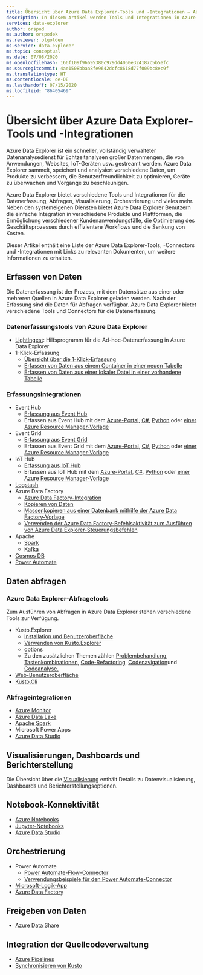 ```yaml
---
title: Übersicht über Azure Data Explorer-Tools und -Integrationen – Azure Data Explorer
description: In diesem Artikel werden Tools und Integrationen in Azure Data Explorer beschrieben.
services: data-explorer
author: orspod
ms.author: orspodek
ms.reviewer: olgolden
ms.service: data-explorer
ms.topic: conceptual
ms.date: 07/08/2020
ms.openlocfilehash: 166f109f96695380c979dd4060e324187c5b5efc
ms.sourcegitcommit: 4ae1508bbaa8fe9642dcfc8618d77f009bc8ec9f
ms.translationtype: HT
ms.contentlocale: de-DE
ms.lasthandoff: 07/15/2020
ms.locfileid: "86405469"
---
```

# <a name="azure-data-explorer-tools-and-integrations-overview"></a>Übersicht über Azure Data Explorer-Tools und -Integrationen

Azure Data Explorer ist ein schneller, vollständig verwalteter Datenanalysedienst für Echtzeitanalysen großer Datenmengen, die von Anwendungen, Websites, IoT-Geräten usw. gestreamt werden. Azure Data Explorer sammelt, speichert und analysiert verschiedene Daten, um Produkte zu verbessern, die Benutzerfreundlichkeit zu optimieren, Geräte zu überwachen und Vorgänge zu beschleunigen. 

Azure Data Explorer bietet verschiedene Tools und Integrationen für die Datenerfassung, Abfragen, Visualisierung, Orchestrierung und vieles mehr. Neben den systemeigenen Diensten bietet Azure Data Explorer Benutzern die einfache Integration in verschiedene Produkte und Plattformen, die Ermöglichung verschiedener Kundenanwendungsfälle, die Optimierung des Geschäftsprozesses durch effizientere Workflows und die Senkung von Kosten. 

Dieser Artikel enthält eine Liste der Azure Data Explorer-Tools, -Connectors und -Integrationen mit Links zu relevanten Dokumenten, um weitere Informationen zu erhalten.

## <a name="ingest-data"></a>Erfassen von Daten 

Die Datenerfassung ist der Prozess, mit dem Datensätze aus einer oder mehreren Quellen in Azure Data Explorer geladen werden. Nach der Erfassung sind die Daten für Abfragen verfügbar. Azure Data Explorer bietet verschiedene Tools und Connectors für die Datenerfassung. 

### <a name="azure-data-explorer-ingestion-tools"></a>Datenerfassungstools von Azure Data Explorer

* [LightIngest](lightingest.md): Hilfsprogramm für die Ad-hoc-Datenerfassung in Azure Data Explorer
* 1-Klick-Erfassung
    * [Übersicht über die 1-Klick-Erfassung](ingest-data-one-click.md) 
    * [Erfassen von Daten aus einem Container in einer neuen Tabelle](one-click-ingestion-new-table.md)
    * [Erfassen von Daten aus einer lokaler Datei in einer vorhandene Tabelle](one-click-ingestion-existing-table.md)

### <a name="ingestion-integrations"></a>Erfassungsintegrationen

* Event Hub
    * [Erfassung aus Event Hub](kusto/management/data-ingestion/eventhub.md)
    * Erfassen aus Event Hub mit dem [Azure-Portal](ingest-data-event-hub.md), [C#](data-connection-event-hub-csharp.md), [Python](data-connection-event-hub-python.md) oder [einer Azure Resource Manager-Vorlage](data-connection-event-hub-resource-manager.md)
* Event Grid
    * [Erfassung aus Event Grid](kusto/management/data-ingestion/eventgrid.md)
    * Erfassen aus Event Grid mit dem [Azure-Portal](ingest-data-event-grid.md), [C#](data-connection-event-grid-csharp.md), [Python](data-connection-event-grid-python.md) oder [einer Azure Resource Manager-Vorlage](data-connection-event-grid-resource-manager.md)
* IoT Hub
    * [Erfassung aus IoT Hub](kusto/management/data-ingestion/iothub.md)
    * Erfassen aus IoT Hub mit dem [Azure-Portal](ingest-data-iot-hub.md), [C#](data-connection-iot-hub-csharp.md), [Python](data-connection-iot-hub-python.md) oder [einer Azure Resource Manager-Vorlage](data-connection-iot-hub-resource-manager.md)
* [Logstash](ingest-data-logstash.md)
* Azure Data Factory
    * [Azure Data Factory-Integration](data-factory-integration.md)
    * [Kopieren von Daten](data-factory-load-data.md)
    * [Massenkopieren aus einer Datenbank mithilfe der Azure Data Factory-Vorlage](data-factory-template.md)
    * [Verwenden der Azure Data Factory-Befehlsaktivität zum Ausführen von Azure Data Explorer-Steuerungsbefehlen](data-factory-command-activity.md)
* Apache 
    * [Spark](spark-connector.md)
    * [Kafka](ingest-data-kafka.md)
* [Cosmos DB](https://github.com/Azure/azure-kusto-labs/tree/master/cosmosdb-adx-integration)
* [Power Automate](flow.md)

## <a name="query-data"></a>Daten abfragen

### <a name="azure-data-explorer-query-tools"></a>Azure Data Explorer-Abfragetools

Zum Ausführen von Abfragen in Azure Data Explorer stehen verschiedene Tools zur Verfügung.

* Kusto.Explorer
    * [Installation und Benutzeroberfläche](kusto/tools/kusto-explorer.md)
    * [Verwenden von Kusto.Explorer](kusto/tools/kusto-explorer-using.md)
    * [options](kusto/tools/kusto-explorer-options.md)
    * Zu den zusätzlichen Themen zählen [Problembehandlung](kusto/tools/kusto-explorer-troubleshooting.md), [Tastenkombinationen](kusto/tools/kusto-explorer-shortcuts.md), [Code-Refactoring](kusto/tools/kusto-explorer-refactor.md), [Codenavigation](kusto/tools/kusto-explorer-codenav.md)und [Codeanalyse.](kusto/tools/kusto-explorer-code-analyzer.md)
* [Web-Benutzeroberfläche](web-query-data.md)
* [Kusto.Cli](kusto/tools/kusto-cli.md)

### <a name="query-integrations"></a>Abfrageintegrationen

* [Azure Monitor](query-monitor-data.md)
* [Azure Data Lake](data-lake-query-data.md)
* [Apache Spark](spark-connector.md)
* Microsoft Power Apps
* [Azure Data Studio](https://docs.microsoft.com/sql/azure-data-studio/notebooks-kqlmagic)

## <a name="visualizations-dashboards-and-reporting"></a>Visualisierungen, Dashboards und Berichterstellung

Die Übersicht über die [Visualisierung](viz-overview.md) enthält Details zu Datenvisualisierung, Dashboards und Berichterstellungsoptionen. 

## <a name="notebook-connectivity"></a>Notebook-Konnektivität

* [Azure Notebooks](azure-notebooks.md)
* [Jupyter-Notebooks](kqlmagic.md)
* [Azure Data Studio](https://docs.microsoft.com/sql/azure-data-studio/notebooks-kqlmagic)

## <a name="orchestration"></a>Orchestrierung

* Power Automate
    * [Power Automate-Flow-Connector](flow.md)
    * [Verwendungsbeispiele für den Power Automate-Connector](flow-usage.md)
* [Microsoft-Logik-App](kusto/tools/logicapps.md) 
* [Azure Data Factory](data-factory-integration.md)

## <a name="share-data"></a>Freigeben von Daten

* [Azure Data Share](data-share.md)

## <a name="source-control-integration"></a>Integration der Quellcodeverwaltung

* [Azure Pipelines](devops.md) 
* [Synchronisieren von Kusto](kusto/tools/synckusto.md) 

<!--Open Source Tools-->
